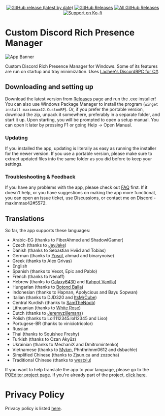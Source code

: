 <p align=center>
<a href="https://github.com/maximmax42/Discord-CustomRP/releases/latest"><img alt="GitHub release (latest by date)" src="https://img.shields.io/github/v/tag/maximmax42/Discord-CustomRP?color=19e2e2&label=latest&logo=github"></a> <a href="https://github.com/maximmax42/Discord-CustomRP/releases/latest"><img alt="GitHub Releases" src="https://img.shields.io/github/downloads/maximmax42/Discord-CustomRP/latest/total?color=19e2e2&label=downloads&logo=github"></a> <a href="https://github.com/maximmax42/Discord-CustomRP/releases"><img alt="All GitHub Releases" src="https://img.shields.io/github/downloads/maximmax42/Discord-CustomRP/total?color=19e2e2&label=total%20downloads&logo=github"></a>
<br>
<a href="https://ko-fi.com/maximmax42"><img alt="Support on Ko-fi" src="https://img.shields.io/badge/support%20on-ko--fi-19e2e2?logo=ko-fi"></a>
</p>

# Custom Discord Rich Presence Manager
![App Banner](https://www.customrp.xyz/assets/screenshot.png)

Custom Discord Rich Presence Manager for Windows. Some of its features are run on startup and tray minimization. Uses [Lachee's DiscordRPC for C#](https://github.com/Lachee/discord-rpc-csharp).

## Downloading and setting up
Download the latest version from [Releases](https://github.com/maximmax42/Discord-CustomRP/releases) page and run the .exe installer! You can also use Windows Package Manager to install the program (`winget install maximmax42.CustomRP`). Or, if you prefer the portable version, download the zip, unpack it somewhere, preferably in a separate folder, and start it up. Upon starting, you will be prompted to open a setup manual. You can open it later by pressing F1 or going Help -> Open Manual.
### Updating
If you installed the app, updating is literally as easy as running the installer for the newer version. If you use a portable version, please make sure to extract updated files into the same folder as you did before to keep your settings.
### Troubleshooting & Feedback
If you have any problems with the app, please check out [FAQ](https://github.com/maximmax42/Discord-CustomRP/wiki/FAQ) first. If it doesn't help, or you have suggestions on making the app more functional, you can open an issue ticket, use Discussions, or contact me on Discord - maximmax42#5572.

## Translations
So far, the app supports these languages:
* Arabic-EG (thanks to FiberAhmed and ShadowlGamer)
* Czech (thanks to [JayJake](https://jayjake.eu/))
* Danish (thanks to Sebastian Hviid and Tobias)
* German (thanks to [Ypsol](https://www.youtube.com/channel/UCxGqMDnXnEyVt4yugLeBpgA), ahmad and binarynoise)
* Greek (thanks to Alex Grivas)
* English
* Spanish (thanks to Vexot, Epic and Pablo)
* French (thanks to Nenaff)
* Hebrew (thanks to [Galaxy6430](https://www.youtube.com/channel/UC_cnrLEXfwsZoQxEsM95HXg) and [Kahpot Vanilla](https://linktr.ee/KahpotVanilla))
* Hungarian (thanks to [Botond Balla](https://github.com/BallaBotond))
* Indonesian (thanks to Hapnan, Apolycious and Bayu Sopwan)
* Italian (thanks to DJD320 and [ItsMrCube](https://mrcube.live/))
* Central Kurdish (thanks to [SamTheNoob](https://discord.gg/stn69))
* Lithuanian (thanks to [White Rose](https://www.twitch.tv/psychonaut303))
* Dutch (thanks to [Jeremyzijlemans](https://sionhub.co.uk/))
* Polish (thanks to Lol1112345.lol12345 and Liso)
* Portugese-BR (thanks to viniciotricolor)
* Russian
* Thai (thanks to Squishee Freshy)
* Turkish (thanks to Ozan Akyüz)
* Ukrainian (thanks to MechaniX and Dmitromintenko)
* Vietnamese (thanks to [Mykm](https://github.com/yumiruuwu), Phnthnhnm0612 and dsbachle)
* Simplified Chinese (thanks to Zjsun.ca and zozocha)
* Traditional Chinese (thanks to [westxlu](https://linktr.ee/westxlu))

If you want to help translate the app to your language, please go to the [POEditor project page](https://poeditor.com/join/project?hash=2jq0i7ANr1). If you're already part of the project, [click here](https://poeditor.com/projects/view?id=409229).

# Privacy Policy
Privacy policy is listed [here](https://github.com/maximmax42/Discord-CustomRP/blob/master/PRIVACY.md).
